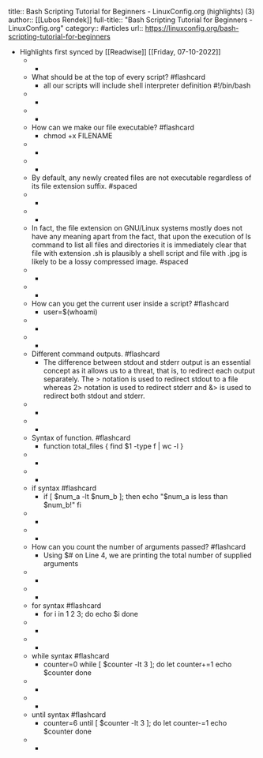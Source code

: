 title:: Bash Scripting Tutorial for Beginners - LinuxConfig.org (highlights) (3)
author:: [[Lubos Rendek]]
full-title:: "Bash Scripting Tutorial for Beginners - LinuxConfig.org"
category:: #articles
url:: https://linuxconfig.org/bash-scripting-tutorial-for-beginners

- Highlights first synced by [[Readwise]] [[Friday, 07-10-2022]]
	- -
	- What should be at the top of every script? #flashcard
		- all our scripts will include shell interpreter definition #!/bin/bash
	- -
	- -
	- How can we make our file executable? #flashcard
		- chmod +x FILENAME
	- -
	- -
	- By default, any newly created files are not executable regardless of its file extension suffix. #spaced
	- -
	- -
	- In fact, the file extension on GNU/Linux systems mostly does not have any meaning apart from the fact, that upon the execution of ls command to list all files and directories it is immediately clear that file with extension .sh is plausibly a shell script and file with .jpg is likely to be a lossy compressed image. #spaced
	- -
	- -
	- How can you get the current user inside a script? #flashcard
		- user=$(whoami)
	- -
	- -
	- Different command outputs. #flashcard
		- The difference between stdout and stderr output is an essential concept as it allows us to a threat, that is, to redirect each output separately. The > notation is used to redirect stdout to a file whereas 2> notation is used to redirect stderr and &> is used to redirect both stdout and stderr.
	- -
	- -
	- Syntax of function. #flashcard
		- function total_files {
		        find $1 -type f | wc -l
		  }
	- -
	- -
	- if syntax #flashcard
		- if [ $num_a -lt $num_b ]; then
		    echo "$num_a is less than $num_b!"
		  fi
	- -
	- -
	- How can you count the number of arguments passed? #flashcard
		- Using $# on Line 4, we are printing the total number of supplied arguments
	- -
	- -
	- for syntax #flashcard
		- for i in 1 2 3; do
		    echo $i
		  done
	- -
	- -
	- while syntax #flashcard
		- counter=0
		  while [ $counter -lt 3 ]; do
		    let counter+=1
		    echo $counter
		  done
	- -
	- -
	- until syntax #flashcard
		- counter=6
		  until [ $counter -lt 3 ]; do
		    let counter-=1
		    echo $counter
		  done
	- -